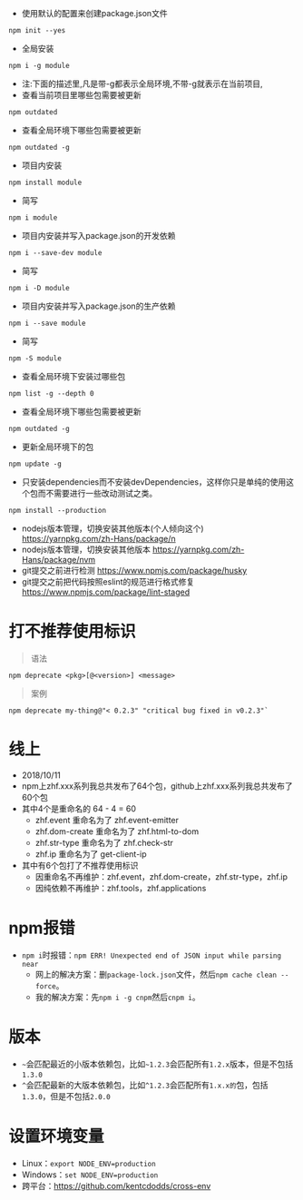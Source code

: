 * 使用默认的配置来创建package.json文件
```
npm init --yes
```
* 全局安装
```
npm i -g module
```
* 注:下面的描述里,凡是带-g都表示全局环境,不带-g就表示在当前项目,
* 查看当前项目里哪些包需要被更新
```
npm outdated
```
* 查看全局环境下哪些包需要被更新
```
npm outdated -g
```
* 项目内安装
```
npm install module
```
* 简写
```
npm i module
```
* 项目内安装并写入package.json的开发依赖
```
npm i --save-dev module
```
* 简写
```
npm i -D module
```
* 项目内安装并写入package.json的生产依赖
```
npm i --save module
```
* 简写
```
npm -S module
```
* 查看全局环境下安装过哪些包
```
npm list -g --depth 0
```
* 查看全局环境下哪些包需要被更新
```
npm outdated -g
```
* 更新全局环境下的包
```
npm update -g
```
* 只安装dependencies而不安装devDependencies，这样你只是单纯的使用这个包而不需要进行一些改动测试之类。
```
npm install --production
```

* nodejs版本管理，切换安装其他版本(个人倾向这个) https://yarnpkg.com/zh-Hans/package/n
* nodejs版本管理，切换安装其他版本 https://yarnpkg.com/zh-Hans/package/nvm
* git提交之前进行检测 https://www.npmjs.com/package/husky
* git提交之前把代码按照eslint的规范进行格式修复 https://www.npmjs.com/package/lint-staged

# 打不推荐使用标识
> 语法
```
npm deprecate <pkg>[@<version>] <message>
```
> 案例
```
npm deprecate my-thing@"< 0.2.3" "critical bug fixed in v0.2.3"`
```

# 线上
* 2018/10/11
* npm上zhf.xxx系列我总共发布了64个包，github上zhf.xxx系列我总共发布了60个包
* 其中4个是重命名的 64 - 4 = 60
    - zhf.event 重命名为了 zhf.event-emitter
    - zhf.dom-create 重命名为了 zhf.html-to-dom
    - zhf.str-type 重命名为了 zhf.check-str
    - zhf.ip 重命名为了 get-client-ip
* 其中有6个包打了不推荐使用标识
    - 因重命名不再维护：zhf.event，zhf.dom-create，zhf.str-type，zhf.ip
    - 因纯依赖不再维护：zhf.tools，zhf.applications

# npm报错
* ```npm i```时报错：```npm ERR! Unexpected end of JSON input while parsing near```
    - 网上的解决方案：删```package-lock.json```文件，然后```npm cache clean --force```。
    - 我的解决方案：先```npm i -g cnpm```然后```cnpm i```。

# 版本
* ```~```会匹配最近的小版本依赖包，比如```~1.2.3```会匹配所有```1.2.x```版本，但是不包括```1.3.0```
* ```^```会匹配最新的大版本依赖包，比如```^1.2.3```会匹配所有```1.x.x的```包，包括```1.3.0```，但是不包括```2.0.0```

# 设置环境变量
* Linux：```export NODE_ENV=production```
* Windows：```set NODE_ENV=production```
* 跨平台：https://github.com/kentcdodds/cross-env

